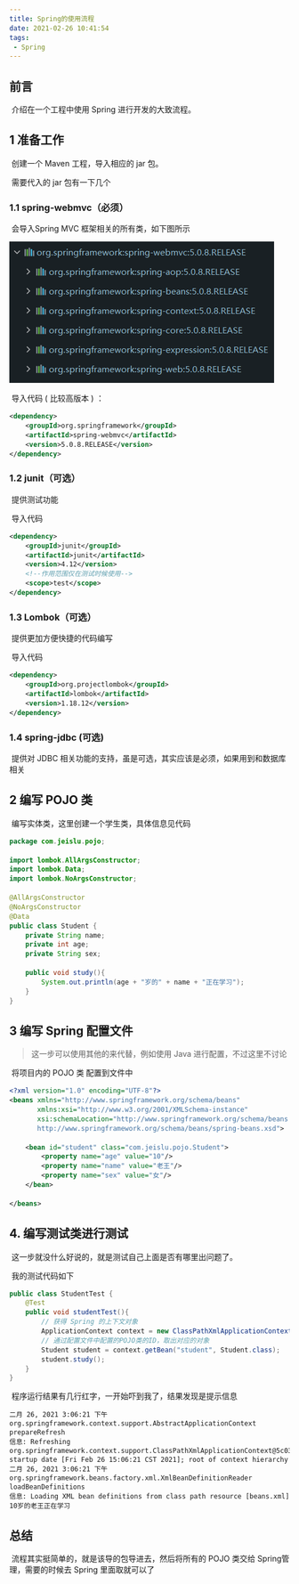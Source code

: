 ```yaml
---
title: Spring的使用流程
date: 2021-02-26 10:41:54
tags:
 - Spring
---
```


## 前言

​	介绍在一个工程中使用 Spring 进行开发的大致流程。

<!-- more -->

## 1 准备工作

​	创建一个 Maven 工程，导入相应的 jar 包。

​	需要代入的 jar 包有一下几个

### 1.1 spring-webmvc（必须）

​	会导入Spring MVC 框架相关的所有类，如下图所示

![相关 jar 包](Spring的使用流程/01.png)

​	导入代码 ( 比较高版本 ) ：

```xml
<dependency>
    <groupId>org.springframework</groupId>
    <artifactId>spring-webmvc</artifactId>
    <version>5.0.8.RELEASE</version>
</dependency>
```

### 1.2 junit（**可选**）

​	提供测试功能

​	导入代码

```xml
<dependency>
    <groupId>junit</groupId>
    <artifactId>junit</artifactId>
    <version>4.12</version>
    <!--作用范围仅在测试时候使用-->
    <scope>test</scope>
</dependency>
```

### 1.3 Lombok（可选）

​	提供更加方便快捷的代码编写

​	导入代码

```xml
<dependency>
    <groupId>org.projectlombok</groupId>
    <artifactId>lombok</artifactId>
    <version>1.18.12</version>
</dependency>
```

### 1.4 spring-jdbc (可选)

​	提供对 JDBC 相关功能的支持，虽是可选，其实应该是必须，如果用到和数据库相关

## 2 编写 POJO 类

​	编写实体类，这里创建一个学生类，具体信息见代码

```java
package com.jeislu.pojo;

import lombok.AllArgsConstructor;
import lombok.Data;
import lombok.NoArgsConstructor;

@AllArgsConstructor
@NoArgsConstructor
@Data
public class Student {
    private String name;
    private int age;
    private String sex;

    public void study(){
        System.out.println(age + "岁的" + name + "正在学习");
    }
}
```

## 3 编写 Spring 配置文件

> 这一步可以使用其他的来代替，例如使用 Java 进行配置，不过这里不讨论

​	将项目内的 POJO 类 配置到文件中

```xml
<?xml version="1.0" encoding="UTF-8"?>
<beans xmlns="http://www.springframework.org/schema/beans"
       xmlns:xsi="http://www.w3.org/2001/XMLSchema-instance"
       xsi:schemaLocation="http://www.springframework.org/schema/beans
       http://www.springframework.org/schema/beans/spring-beans.xsd">
    
    <bean id="student" class="com.jeislu.pojo.Student">
        <property name="age" value="10"/>
        <property name="name" value="老王"/>
        <property name="sex" value="女"/>
    </bean>

</beans>
```

## 4. 编写测试类进行测试

​	这一步就没什么好说的，就是测试自己上面是否有哪里出问题了。

​	我的测试代码如下

```java
public class StudentTest {
    @Test
    public void studentTest(){
        // 获得 Spring 的上下文对象
        ApplicationContext context = new ClassPathXmlApplicationContext("beans.xml");
        // 通过配置文件中配置的POJO类的ID，取出对应的对象
        Student student = context.getBean("student", Student.class);
        student.study();
    }
}
```

​	程序运行结果有几行红字，一开始吓到我了，结果发现是提示信息

```
二月 26, 2021 3:06:21 下午 org.springframework.context.support.AbstractApplicationContext prepareRefresh
信息: Refreshing org.springframework.context.support.ClassPathXmlApplicationContext@5c0369c4: startup date [Fri Feb 26 15:06:21 CST 2021]; root of context hierarchy
二月 26, 2021 3:06:21 下午 org.springframework.beans.factory.xml.XmlBeanDefinitionReader loadBeanDefinitions
信息: Loading XML bean definitions from class path resource [beans.xml]
10岁的老王正在学习
```

## 总结

​	流程其实挺简单的，就是该导的包导进去，然后将所有的 POJO 类交给 Spring管理，需要的时候去 Spring 里面取就可以了

